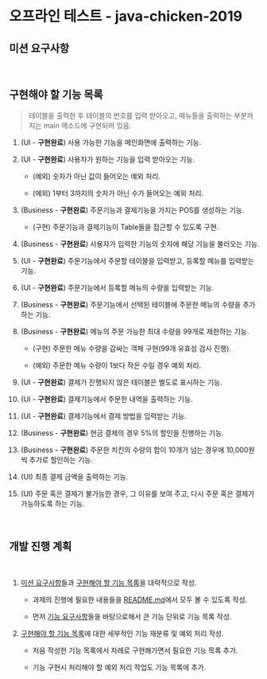 # 오프라인 테스트 - java-chicken-2019

## 미션 요구사항

<br>

## 구현해야 할 기능 목록

> 테이블을 출력한 후 테이블의 번호를 입력 받아오고, 메뉴들을 출력하는 부분까지는 main 메소드에 구현되어 있음.

1. (UI - **구현완료**) 사용 가능한 기능을 메인화면에 출력하는 기능.

2. (UI - **구현완료**) 사용자가 원하는 기능을 입력 받아오는 기능.

   - (예외) 숫자가 아닌 값이 들어오는 예외 처리.

   - (예외) 1부터 3까지의 숫자가 아닌 수가 들어오는 예외 처리.

3. (Business - **구현완료**) 주문기능과 결제기능을 가지는 POS를 생성하는 기능.

   - (구현) 주문기능과 결제기능이 Table들을 접근할 수 있도록 구현.

4. (Business - **구현완료**) 사용자가 입력한 기능의 숫자에 해당 기능을 불러오는 기능.

5. (UI - **구현완료**) 주문기능에서 주문할 테이블을 입력받고, 등록할 메뉴를 입력받는 기능.

6. (UI - **구현완료**) 주문기능에서 등록할 메뉴의 수량을 입력받는 기능.

7. (Business - **구현완료**) 주문기능에서 선택된 테이블에 주문한 메뉴의 수량을 추가하는 기능.

8. (Business - **구현완료**) 메뉴의 주문 가능한 최대 수량을 99개로 제한하는 기능.

   - (구현) 주문한 메뉴 수량을 감싸는 객체 구현(99개 유효성 검사 진행).

   - (예외) 주문한 메뉴 수량이 1보다 작은 수일 경우 예외 처리.

9. (UI - **구현완료**) 결제가 진행되지 않은 테이블은 별도로 표시하는 기능.

10. (UI - **구현완료**) 결제기능에서 주문한 내역을 출력하는 기능.

11. (UI - **구현완료**) 결제기능에서 결제 방법을 입력받는 기능.

12. (Business - **구현완료**) 현금 결제의 경우 5%의 할인을 진행하는 기능.

13. (Business - **구현완료**) 주문한 치킨의 수량의 합이 10개가 넘는 경우에 10,000원씩 추가로 할인하는 기능.

14. (UI) 최종 결제 금액을 출력하는 기능.

15. (UI) 주문 혹은 결제가 불가능한 경우, 그 이유를 보여 주고, 다시 주문 혹은 결제가 가능하도록 하는 기능.

<br>

## 개발 진행 계획

<br>

1. [미션 요구사항](##-미션-요구사항)들과 [구현해야 할 기능 목록](##-구현해야-할-기능-목록)을 대략적으로 작성.

   - 과제의 진행에 필요한 내용들을 [README.md](/README.md)에서 모두 볼 수 있도록 작성.

   - 먼저 [기능 요구사항](###-기능-요구사항)들을 바탕으로해서 큰 기능 단위로 기능 목록 작성.

2. [구현해야 할 기능 목록](##-구현해야-할-기능-목록)에 대한 세부적인 기능 재분류 및 예외 처리 작성.

   - 처음 작성한 기능 목록에서 차례로 구현해가면서 필요한 기능 목록 추가.

   - 기능 구현시 처리해야 할 예외 처리 작업도 기능 목록에 추가.

